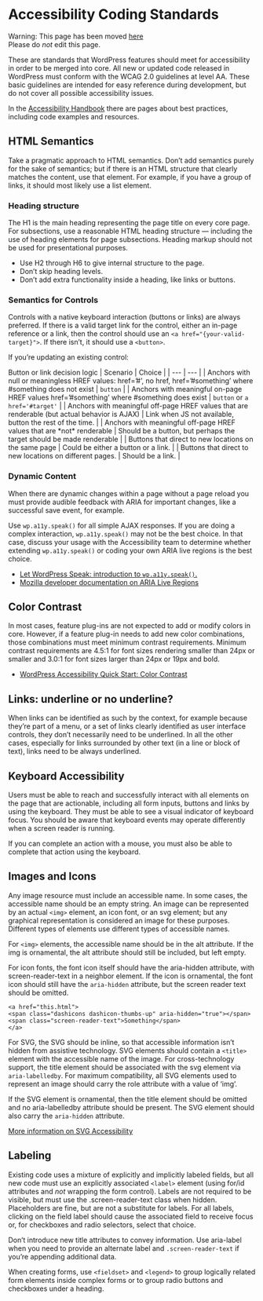 # Accessibility Coding Standards

Warning: This page has been moved [here](https://developer.wordpress.org/coding-standards/wordpress-coding-standards/accessibility/)  
Please do *not* edit this page.

These are standards that WordPress features should meet for accessibility in order to be merged into core. All new or updated code released in WordPress must conform with the WCAG 2.0 guidelines at level AA. These basic guidelines are intended for easy reference during development, but do not cover all possible accessibility issues.

In the [Accessibility Handbook](https://make.wordpress.org/accessibility/handbook/best-practices/) there are pages about best practices, including code examples and resources.

## HTML Semantics

Take a pragmatic approach to HTML semantics. Don’t add semantics purely for the sake of semantics; but if there is an HTML structure that clearly matches the content, use that element. For example, if you have a group of links, it should most likely use a list element.

### Heading structure

The H1 is the main heading representing the page title on every core page. For subsections, use a reasonable HTML heading structure — including the use of heading elements for page subsections. Heading markup should not be used for presentational purposes.

*   Use H2 through H6 to give internal structure to the page.
*   Don’t skip heading levels.
*   Don’t add extra functionality inside a heading, like links or buttons.

### Semantics for Controls

Controls with a native keyboard interaction (buttons or links) are always preferred. If there is a valid target link for the control, either an in-page reference or a link, then the control should use an `<a href="{your-valid-target}">`. If there isn’t, it should use a `<button>`.

If you’re updating an existing control:

Button or link decision logic
| Scenario | Choice |
| --- | --- |
| Anchors with null or meaningless HREF values: href=’#’, no href, href=’#something’ where #something does not exist | `button` |
| Anchors with meaningful on-page HREF values href=’#something’ where #something does exist | `button` or `a href='#target'` |
| Anchors with meaningful off-page HREF values that are renderable (but actual behavior is AJAX) | Link when JS not available, button the rest of the time. |
| Anchors with meaningful off-page HREF values that are \*not\* renderable | Should be a button, but perhaps the target should be made renderable |
| Buttons that direct to new locations on the same page | Could be either a button or a link. |
| Buttons that direct to new locations on different pages. | Should be a link. |

### Dynamic Content

When there are dynamic changes within a page without a page reload you must provide audible feedback with ARIA for important changes, like a successful save event, for example.

Use `wp.a11y.speak()` for all simple AJAX responses. If you are doing a complex interaction, `wp.a11y.speak()` may not be the best choice. In that case, discuss your usage with the Accessibility team to determine whether extending `wp.a11y.speak()` or coding your own ARIA live regions is the best choice.

*   [Let WordPress Speak: introduction to `wp.a11y.speak()`.](https://make.wordpress.org/accessibility/2015/04/15/let-wordpress-speak-new-in-wordpress-4-2/)
*   [Mozilla developer documentation on ARIA Live Regions](https://developer.mozilla.org/en-US/docs/Web/Accessibility/ARIA/ARIA_Live_Regions)

## Color Contrast

In most cases, feature plug-ins are not expected to add or modify colors in core. However, if a feature plug-in needs to add new color combinations, those combinations must meet minimum contrast requirements. Minimum contrast requirements are 4.5:1 for font sizes rendering smaller than 24px or smaller and 3.0:1 for font sizes larger than 24px or 19px and bold.

*   [WordPress Accessibility Quick Start: Color Contrast](https://make.wordpress.org/accessibility/handbook/quick-start-guide/#color-contrast)

## Links: underline or no underline?

When links can be identified as such by the context, for example because they’re part of a menu, or a set of links clearly identified as user interface controls, they don’t necessarily need to be underlined. In all the other cases, especially for links surrounded by other text (in a line or block of text), links need to be always underlined.

## Keyboard Accessibility

Users must be able to reach and successfully interact with all elements on the page that are actionable, including all form inputs, buttons and links by using the keyboard. They must be able to see a visual indicator of keyboard focus. You should be aware that keyboard events may operate differently when a screen reader is running.

If you can complete an action with a mouse, you must also be able to complete that action using the keyboard.

## Images and Icons

Any image resource must include an accessible name. In some cases, the accessible name should be an empty string. An image can be represented by an actual `<img>` element, an icon font, or an svg element; but any graphical representation is considered an image for these purposes. Different types of elements use different types of accessible names.

For `<img>` elements, the accessible name should be in the alt attribute. If the img is ornamental, the alt attribute should still be included, but left empty.

For icon fonts, the font icon itself should have the aria-hidden attribute, with screen-reader-text in a neighbor element. If the icon is ornamental, the font icon should still have the `aria-hidden` attribute, but the screen reader text should be omitted.

```
<a href="this.html">
<span class="dashicons dashicon-thumbs-up" aria-hidden="true"></span>
<span class="screen-reader-text">Something</span>
</a>
```

For SVG, the SVG should be inline, so that accessible information isn’t hidden from assistive technology. SVG elements should contain a `<title>` element with the accessible name of the image. For cross-technology support, the title element should be associated with the svg element via `aria-labelledby`. For maximum compatibility, all SVG elements used to represent an image should carry the role attribute with a value of ‘img’.

If the SVG element is ornamental, then the title element should be omitted and no aria-labelledby attribute should be present. The SVG element should also carry the `aria-hidden` attribute.

[More information on SVG Accessibility](http://www.sitepoint.com/tips-accessible-svg/)

## Labeling

Existing code uses a mixture of explicitly and implicitly labeled fields, but all new code must use an explicitly associated `<label>` element (using for/id attributes and *not* wrapping the form control). Labels are not required to be visible, but must use the .screen-reader-text class when hidden. Placeholders are fine, but are not a substitute for labels. For all labels, clicking on the field label should cause the associated field to receive focus or, for checkboxes and radio selectors, select that choice.

Don’t introduce new title attributes to convey information. Use aria-label when you need to provide an alternate label and `.screen-reader-text` if you’re appending additional data.

When creating forms, use `<fieldset>` and `<legend>` to group logically related form elements inside complex forms or to group radio buttons and checkboxes under a heading.